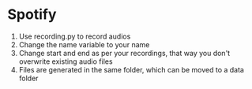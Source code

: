 # Spotify

1) Use recording.py to record audios
2) Change the name variable to your name
3) Change start and end as per your recordings, that way you don't overwrite existing audio files
4) Files are generated in the same folder, which can be moved to a data folder


